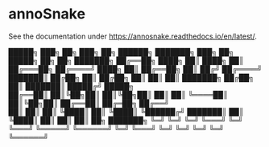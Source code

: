 # annoSnake

See the documentation under https://annosnake.readthedocs.io/en/latest/.

  █████╗  ███╗   ██╗ ███╗   ██╗  ██████╗  ███████╗ ███╗   ██╗  █████╗  ██╗  ██╗ ███████╗
 ██╔══██╗ ████╗  ██║ ████╗  ██║ ██╔═══██╗ ██╔════╝ ████╗  ██║ ██╔══██╗ ██║ ██╔╝ ██╔════╝
 ███████║ ██╔██╗ ██║ ██╔██╗ ██║ ██║   ██║ ███████╗ ██╔██╗ ██║ ███████║ █████╔╝  █████╗  
 ██╔══██║ ██║╚██╗██║ ██║╚██╗██║ ██║   ██║ ╚════██║ ██║╚██╗██║ ██╔══██║ ██╔═██╗  ██╔══╝  
 ██║  ██║ ██║ ╚████║ ██║ ╚████║ ╚██████╔╝ ███████║ ██║ ╚████║ ██║  ██║ ██║  ██╗ ███████╗
 ╚═╝  ╚═╝ ╚═╝  ╚═══╝ ╚═╝  ╚═══╝  ╚═════╝  ╚══════╝ ╚═╝  ╚═══╝ ╚═╝  ╚═╝ ╚═╝  ╚═╝ ╚══════╝
